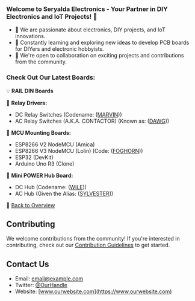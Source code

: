 ### Welcome to Seryalda Electronics - Your Partner in DIY Electronics and IoT Projects! 👋

- 👀 We are passionate about electronics, DIY projects, and IoT innovations.
- 🌱 Constantly learning and exploring new ideas to develop PCB boards for DIYers and electronic hobbyists.
- 🤝 We're open to collaboration on exciting projects and contributions from the community.

### Check Out Our Latest Boards:

💡 **RAIL DIN Boards**

🔌 **Relay Drivers:**
- DC Relay Switches (Codename: ([MARVIN](https://github.com/seryalda/marvin)))
- AC Relay Switches (A.K.A. CONTACTOR) (Known as: ([DAWG](https://github.com/seryalda/dawg)))

🌟 **MCU Mounting Boards:**
- ESP8266 V2 NodeMCU (Amica)
- ESP8266 V3 NodeMCU (Lolin) (Code: ([FOGHORN](https://github.com/seryalda/foghorn)))
- ESP32 (DevKit)
- Arduino Uno R3 (Clone)

🔋 **Mini POWER Hub Board:**
- DC Hub (Codename: ([WILE](https://github.com/seryalda/wile)))
- AC Hub (Given the Alias: ([SYLVESTER](https://github.com/seryalda/sylvester)))

🔗 [Back to Overview](#welcome-to-seryalda-electronics)


## Contributing
We welcome contributions from the community! If you're interested in contributing, check out our [Contribution Guidelines](link-to-contributing-guide) to get started.

## Contact Us
- Email: [email@example.com](mailto:email@example.com)
- Twitter: [@OurHandle](https://twitter.com/OurHandle)
- Website: [www.ourwebsite.com](https://www.ourwebsite.com)



